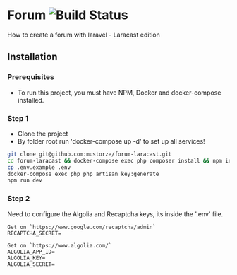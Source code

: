 # Forum ![Build Status](https://travis-ci.org/mustorze/forum-laracast.svg?branch=master)
How to create a forum with laravel - Laracast edition

## Installation

### Prerequisites
* To run this project, you must have NPM, Docker and docker-compose installed.

### Step 1
* Clone the project
* By folder root run 'docker-compose up -d' to set up all services!

```bash
git clone git@github.com:mustorze/forum-laracast.git
cd forum-laracast && docker-compose exec php composer install && npm install
cp .env.example .env
docker-compose exec php php artisan key:generate
npm run dev
```

### Step 2
Need to configure the Algolia and Recaptcha keys, its inside the '.env' file.
```
Get on `https://www.google.com/recaptcha/admin`
RECAPTCHA_SECRET=

Get on `https://www.algolia.com/`
ALGOLIA_APP_ID=
ALGOLIA_KEY=
ALGOLIA_SECRET=
```
